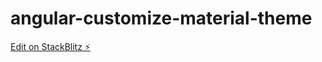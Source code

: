# angular-customize-material-theme

[Edit on StackBlitz ⚡️](https://stackblitz.com/edit/angular-customize-material-theme)